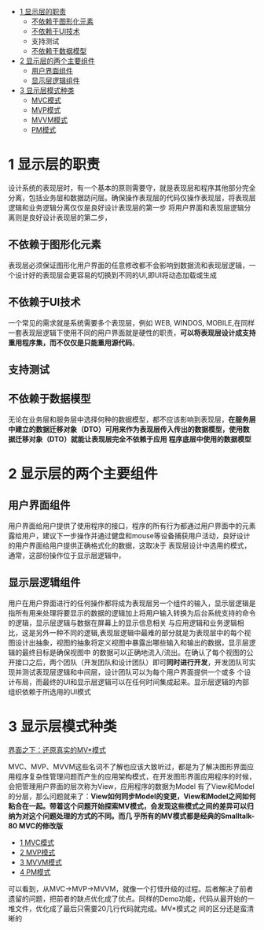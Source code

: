  * [1 显示层的职责](#1-显示层的职责)
   * [不依赖于图形化元素](#不依赖于图形化元素)
   * [不依赖于UI技术](#不依赖于UI技术)
   * 支持测试
   * [不依赖于数据模型](#不依赖于数据模型)
 * [2 显示层的两个主要组件](#2-显示层的两个主要组件)
   * [用户界面组件](#用户界面组件)
   * [显示层逻辑组件](#显示层逻辑组件)
 * [3 显示层模式种类](#3-显示层模式种类)
   * [MVC模式](https://github.com/stevenli91748/JAVA-Architecture/blob/master/Java%20Web/MVC.md)
   * [MVP模式](https://github.com/stevenli91748/JAVA-Architecture/blob/master/Java%20Web/MVP%E6%A8%A1%E5%BC%8F.md)
   * [MVVM模式](https://github.com/stevenli91748/JAVA-Architecture/blob/master/Java%20Web/MVVM%E6%A8%A1%E5%BC%8F.md)
   * [PM模式](https://github.com/stevenli91748/JAVA-Architecture/blob/master/Java%20Web/PM%E6%A8%A1%E5%BC%8F.md)  

# 1 显示层的职责
   
   设计系统的表现层时，有一个基本的原则需要守，就是表现层和程序其他部分完全分离，包括业务层和数据訪问层。确保操作表现层的代码仅操作表现层，将表现层逻辑和业务逻辑分离仅仅是良好设计表现层的第一步
   将用户界面和表现层逻辑分离则是良好设计表现层的第二步，

## 不依赖于图形化元素

   表现层必须保证图形化用户界面的任意修改都不会影响到数据流和表现层逻辑，一个设计好的表现层会更容易的切换到不同的UI,即UI将动态加载或生成

## 不依赖于UI技术
   
   一个常见的需求就是系统需要多个表现层，例如 WEB, WINDOS, MOBILE,在同样一套表现层逻辑下使用不同的用户界面就是硬性的职责，**可以将表现层设计成支持重用程序集，而不仅仅是只能重用源代码**。

## 支持测试

## 不依赖于数据模型

   无论在业务层和服务层中选择何种的数据模型，都不应该影响到表现层，**在服务层中建立的数据迁移对象（DTO）可用来作为表现层传入传出的数据模型，使用数据迁移对象（DTO）就能让表现层完全不依赖于应用
   程序底层中使用的数据模型**

# 2 显示层的两个主要组件

## 用户界面组件

   用户界面给用户提供了使用程序的接口，程序的所有行为都通过用户界面中的元素露给用户，建议下一步操作并通过健盘和mouse等设备捕获用户活动，良好设计的用户界面给用户提供正确格式化的数据，这取决于
   表现层设计中选用的模式，通常，这部份操作位于显示层逻辑中，

## 显示层逻辑组件

   用户在用户界面进行的任何操作都将成为表现层另一个组件的输入，显示层逻辑是指所有用来处理将要显示的数据的逻辑加上将用户输入转换为后台系统支持的命令的逻辑，显示层逻辑与数据在屏幕上的显示信息相关
   与应用逻辑和业务逻辑相比，这是另外一种不同的逻辑,表现层逻辑中最难的部分就是为表现层中的每个视图设计出抽象，视图的抽象将定义视图中暴露出哪些输入和输出的数据，显示层逻辑的最终目标是确保视图中
   的数据可以正确地流入/流出。在确认了每个视图的公开接口之后，两个团队（开发团队和设计团队）即可**同时进行开发**，开发团队可实现并测试表现层逻辑和中间层，设计团队可以为每个用户界面提供一个或多
   个设计布局，而最终的UI和显示层逻辑可以在任何时间集成起来。显示层逻辑的内部组织依赖于所选用的UI模式


# 3 显示层模式种类

[界面之下：还原真实的MV*模式](https://github.com/livoras/blog/issues/11)

MVC、MVP、MVVM这些名词不了解也应该大致听过，都是为了解决图形界面应用程序复杂性管理问题而产生的应用架构模式，在开发图形界面应用程序的时候，会把管理用户界面的层次称为View，应用程序的数据为Model
有了View和Model的分层，那么问题就来了：**View如何同步Model的变更，View和Model之间如何粘合在一起。带着这个问题开始探索MV模式，会发现这些模式之间的差异可以归纳为对这个问题处理的方式的不同。而几
乎所有的MV模式都是经典的Smalltalk-80 MVC的修改版**

   * [1 MVC模式](https://github.com/stevenli91748/JAVA-Architecture/blob/master/Java%20Web/MVC.md)
   * [2 MVP模式](https://github.com/stevenli91748/JAVA-Architecture/blob/master/Java%20Web/MVP%E6%A8%A1%E5%BC%8F.md)
   * [3 MVVM模式](https://github.com/stevenli91748/JAVA-Architecture/blob/master/Java%20Web/MVVM%E6%A8%A1%E5%BC%8F.md)
   * [4 PM模式](https://github.com/stevenli91748/JAVA-Architecture/blob/master/Java%20Web/PM%E6%A8%A1%E5%BC%8F.md)  



可以看到，从MVC->MVP->MVVM，就像一个打怪升级的过程。后者解决了前者遗留的问题，把前者的缺点优化成了优点。同样的Demo功能，代码从最开始的一堆文件，优化成了最后只需要20几行代码就完成。MV*模式之
间的区分还是蛮清晰的

